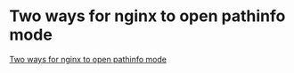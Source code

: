 # Two ways for nginx to open pathinfo mode
[Two ways for nginx to open pathinfo mode](https://aiwithcloud.com/2022/09/19/two_ways_for_nginx_to_open_pathinfo_mode/)